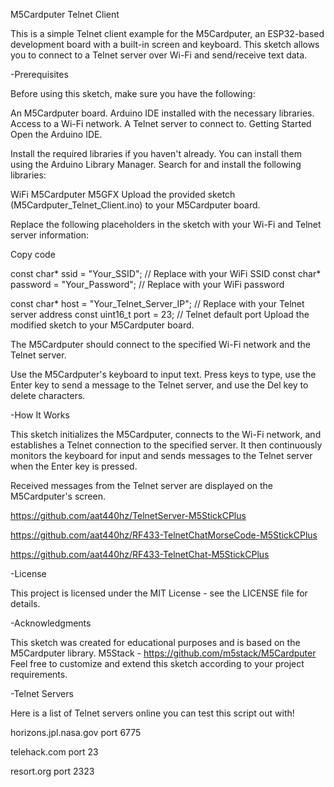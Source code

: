 M5Cardputer Telnet Client

This is a simple Telnet client example for the M5Cardputer, an ESP32-based development board with a built-in screen and keyboard. This sketch allows you to connect to a Telnet server over Wi-Fi and send/receive text data.

-Prerequisites

Before using this sketch, make sure you have the following:

An M5Cardputer board.
Arduino IDE installed with the necessary libraries.
Access to a Wi-Fi network.
A Telnet server to connect to.
Getting Started
Open the Arduino IDE.

Install the required libraries if you haven't already. You can install them using the Arduino Library Manager. Search for and install the following libraries:

WiFi
M5Cardputer
M5GFX
Upload the provided sketch (M5Cardputer_Telnet_Client.ino) to your M5Cardputer board.

Replace the following placeholders in the sketch with your Wi-Fi and Telnet server information:

Copy code

const char* ssid = "Your_SSID";  // Replace with your WiFi SSID
const char* password = "Your_Password";  // Replace with your WiFi password

const char* host = "Your_Telnet_Server_IP"; // Replace with your Telnet server address
const uint16_t port = 23; // Telnet default port
Upload the modified sketch to your M5Cardputer board.

The M5Cardputer should connect to the specified Wi-Fi network and the Telnet server.

Use the M5Cardputer's keyboard to input text. Press keys to type, use the Enter key to send a message to the Telnet server, and use the Del key to delete characters.

-How It Works

This sketch initializes the M5Cardputer, connects to the Wi-Fi network, and establishes a Telnet connection to the specified server. It then continuously monitors the keyboard for input and sends messages to the Telnet server when the Enter key is pressed.

Received messages from the Telnet server are displayed on the M5Cardputer's screen.

https://github.com/aat440hz/TelnetServer-M5StickCPlus

https://github.com/aat440hz/RF433-TelnetChatMorseCode-M5StickCPlus

https://github.com/aat440hz/RF433-TelnetChat-M5StickCPlus

-License

This project is licensed under the MIT License - see the LICENSE file for details.

-Acknowledgments

This sketch was created for educational purposes and is based on the M5Cardputer library.
M5Stack - https://github.com/m5stack/M5Cardputer
Feel free to customize and extend this sketch according to your project requirements.

-Telnet Servers

Here is a list of Telnet servers online you can test this script out with!

horizons.jpl.nasa.gov port 6775

telehack.com port 23

resort.org port 2323


